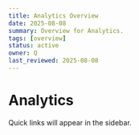 ```yaml
---
title: Analytics Overview
date: 2025-08-08
summary: Overview for Analytics.
tags: [overview]
status: active
owner: Q
last_reviewed: 2025-08-08
---
```

# Analytics

Quick links will appear in the sidebar.
